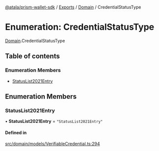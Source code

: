 [@atala/prism-wallet-sdk](../README.md) / [Exports](../modules.md) / [Domain](../modules/Domain.md) / CredentialStatusType

# Enumeration: CredentialStatusType

[Domain](../modules/Domain.md).CredentialStatusType

## Table of contents

### Enumeration Members

- [StatusList2021Entry](Domain.CredentialStatusType.md#statuslist2021entry)

## Enumeration Members

### StatusList2021Entry

• **StatusList2021Entry** = ``"StatusList2021Entry"``

#### Defined in

[src/domain/models/VerifiableCredential.ts:294](https://github.com/hyperledger/identus-edge-agent-sdk-ts/blob/1a3abf65a2f89b4ecd0f28af600329805573d6fc/src/domain/models/VerifiableCredential.ts#L294)
